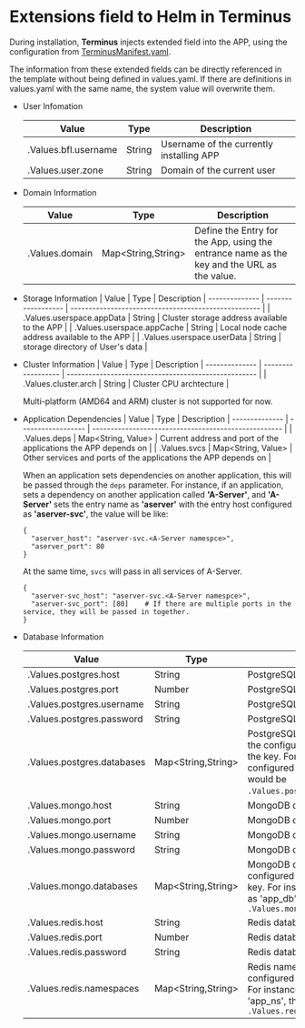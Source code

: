 # Extensions field to Helm in Terminus

During installation, **Terminus** injects extended field into the APP, using the configuration from [TerminusManifest.yaml](manifest.md).

The information from these extended fields can be directly referenced in the template without being defined in values.yaml. If there are definitions in values.yaml with the same name, the system value will overwrite them.


- User Infomation

  | Value             | Type   | Description         |
  | -------------------- | ------ | --------------------- |
  | .Values.bfl.username | String | Username of the currently installing APP |
  | .Values.user.zone    | String | Domain of the current user          |

- Domain Information

  | Value       | Type               | Description                               |
  | -------------- | ------------------ | ---------------------------------------------------- |
  | .Values.domain | Map<String,String> | Define the Entry for the App, using the entrance name as the key and the URL as the value.  |

- Storage Information
  | Value       | Type               | Description 
  | -------------- | ------------------ | ---------------------------------------------------- |
  | .Values.userspace.appData | String | Cluster storage address available to the APP  |
  | .Values.userspace.appCache | String | Local node cache address available to the APP  |
  | .Values.userspace.userData | String | storage directory of User's data |

- Cluster Information
  | Value       | Type               | Description 
  | -------------- | ------------------ | ---------------------------------------------------- |
  | .Values.cluster.arch | String | Cluster CPU archtecture   |

  Multi-platform (AMD64 and ARM) cluster is not supported for now.

- Application Dependencies
  | Value       | Type               | Description 
  | -------------- | ------------------ | ---------------------------------------------------- |
  | .Values.deps | Map<String, Value> | Current address and port of the applications the APP depends on  |
  | .Values.svcs | Map<String, Value> | Other services and ports of the applications the APP depends on  |

  When an application sets dependencies on another application, this will be passed through the `deps` parameter. For instance, if an application, sets a dependency on another application called **'A-Server'**, and **'A-Server'** sets the entry name as **'aserver'** with the entry host configured as **'aserver-svc'**, the value will be like:
  ```
  {
    "aserver_host": "aserver-svc.<A-Server namespce>",
    "aserver_port": 80
  }
  ```
  At the same time, `svcs` will pass in all services of A-Server.
  ```
  {
    "aserver-svc_host": "aserver-svc.<A-Server namespce>",
    "aserver-svc_port": [80]    # If there are multiple ports in the service, they will be passed in together.
  }
  ```

- Database Information

  | Value                       | Type               | Description                                                                                                       |
  | -------------------------- | ------------------ | ---------------------------------------------------------------------------------------------------------- |
  | .Values.postgres.host      | String             | PostgreSQL database host address                                                                                      |
  | .Values.postgres.port      | Number             | PostgreSQL database port                                                                                      |
  | .Values.postgres.username  | String             | PostgreSQL database username                                                                                    |
  | .Values.postgres.password  | String             | PostgreSQL database password                                                                                      |
  | .Values.postgres.databases | Map<String,String> | PostgreSQL database name. Use the configured database name as the key. For instance, if it's configured as 'app_db', the variable would be `.Values.postgres.databases.app_db`. |
  | .Values.mongo.host         | String             | MongoDB database host address                                                                                            |
  | .Values.mongo.port         | Number             | MongoDB database port                                                                                         |
  | .Values.mongo.username     | String             | MongoDB database username                                                                                       |
  | .Values.mongo.password     | String             | MongoDB database username                                                                                         |
  | .Values.mongo.databases    | Map<String,String> | MongoDB database name. Use the configured database name as the key. For instance, if it's configured as 'app_db', the variable would be `.Values.mongo.databases.app_db `      |
  | .Values.redis.host         | String             | Redis database host address                                                                                              |
  | .Values.redis.port         | Number             | Redis database port                                                                                           |
  | .Values.redis.password     | String             | Redis database username                                                                                           |
  | .Values.redis.namespaces   | Map<String,String> | Redis namespace. Use the configured namespace as the key. For instance, if it's configured as 'app_ns', the variable would be `.Values.redis.namespaces.app_ns`|